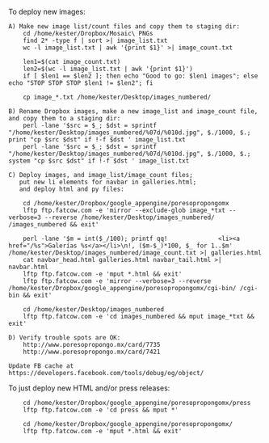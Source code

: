 

To deploy new images:

    A) Make new image list/count files and copy them to staging dir:
        cd /home/kester/Dropbox/Mosaic\ PNGs
        find 2* -type f | sort >| image_list.txt
        wc -l image_list.txt | awk '{print $1}' >| image_count.txt

        len1=$(cat image_count.txt)
        len2=$(wc -l image_list.txt | awk '{print $1}')
        if [ $len1 == $len2 ]; then echo "Good to go: $len1 images"; else echo "STOP STOP STOP $len1 != $len2"; fi

        cp image_*.txt /home/kester/Desktop/images_numbered/

    B) Rename Dropbox images, make a new image_list and image_count file, and copy them to a staging dir:
        perl -lane '$src = $_; $dst = sprintf "/home/kester/Desktop/images_numbered/%07d/%010d.jpg", $./1000, $.;  print "cp $src $dst" if !-f $dst ' image_list.txt
        perl -lane '$src = $_; $dst = sprintf "/home/kester/Desktop/images_numbered/%07d/%010d.jpg", $./1000, $.; system "cp $src $dst" if !-f $dst ' image_list.txt

    C) Deploy images, and image_list/image_count files;
       put new li elements for navbar in galleries.html;
       and deploy html and py files:

        cd /home/kester/Dropbox/google_appengine/poresopropongomx
        lftp ftp.fatcow.com -e 'mirror --exclude-glob image_*txt --verbose=3 --reverse /home/kester/Desktop/images_numbered/ /images_numbered && exit'

        perl -lane '$m = int($_/100); printf qq!              <li><a href="/%s">Galerías %s</a></li>\n!, ($m-$_)*100, $_ for 1..$m' /home/kester/Desktop/images_numbered/image_count.txt >| galleries.html
        cat navbar_head.html galleries.html navbar_tail.html >| navbar.html
        lftp ftp.fatcow.com -e 'mput *.html && exit'
        lftp ftp.fatcow.com -e 'mirror --verbose=3 --reverse /home/kester/Dropbox/google_appengine/poresopropongomx/cgi-bin/ /cgi-bin && exit'

        cd /home/kester/Desktop/images_numbered
        lftp ftp.fatcow.com -e 'cd images_numbered && mput image_*txt && exit'

    D) Verify trouble spots are OK:
        http://www.poresopropongo.mx/card/7735
        http://www.poresopropongo.mx/card/7421

    Update FB cache at https://developers.facebook.com/tools/debug/og/object/

To just deploy new HTML and/or press releases:

        cd /home/kester/Dropbox/google_appengine/poresopropongomx/press
        lftp ftp.fatcow.com -e 'cd press && mput *'

        cd /home/kester/Dropbox/google_appengine/poresopropongomx/
        lftp ftp.fatcow.com -e 'mput *.html && exit'
